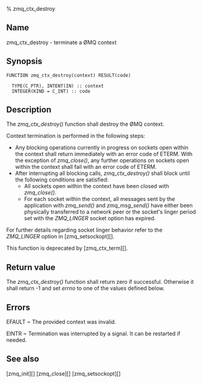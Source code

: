 % zmq_ctx_destroy


Name
----

zmq_ctx_destroy - terminate a ØMQ context


Synopsis
--------

~~~{.synopsis}
FUNCTION zmq_ctx_destroy(context) RESULT(code)

  TYPE(C_PTR), INTENT(IN) :: context
  INTEGER(KIND = C_INT) :: code
~~~


Description
-----------

The *zmq_ctx_destroy()* function shall destroy the ØMQ context.

Context termination is performed in the following steps:

* Any blocking operations currently in progress on sockets open within the
  context shall return immediately with an error code of ETERM. With the
  exception of *zmq_close()*, any further operations on sockets open within the
  context shall fail with an error code of ETERM.
* After interrupting all blocking calls, *zmq_ctx_destroy()* shall block until
  the following conditions are satisfied:
    - All sockets open within the context have been closed with *zmq_close()*.
    - For each socket within the context, all messages sent by the application
      with *zmq_send()* and *zmq_msg_send()* have either been physically
      transferred to a network peer or the socket's linger period set with the
      _ZMQ_LINGER_ socket option has expired.

For further details regarding socket linger behavior refer to the _ZMQ_LINGER_
option in [zmq_setsockopt][].

This function is deprecated by [zmq_ctx_term][].


Return value
------------

The *zmq_ctx_destroy()* function shall return zero if successful. Otherwise it
shall return -1 and set _errno_ to one of the values defined below.


Errors
------

EFAULT
  ~ The provided context was invalid.

EINTR
  ~ Termination was interrupted by a signal. It can be restarted if needed.


See also
--------

[zmq_init][]
[zmq_close][]
[zmq_setsockopt][]
